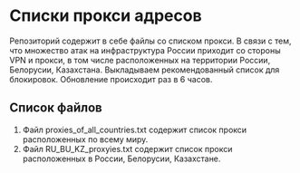 # Списки прокси адресов
Репозиторий содержит в себе файлы со списком прокси. В связи с тем, что множество атак на инфраструктура России приходит со стороны VPN и прокси, в том числе расположенных на территории России, Белорусии, Казахстана. Выкладываем рекомендованный список для блокировок. Обновление происходит раз в 6 часов.

## Список файлов
1. Файл proxies_of_all_countries.txt содержит список прокси расположенных по всему миру.
2. Файл RU_BU_KZ_proxyies.txt содержит список прокси расположенных в России, Белорусии, Казахстане.
